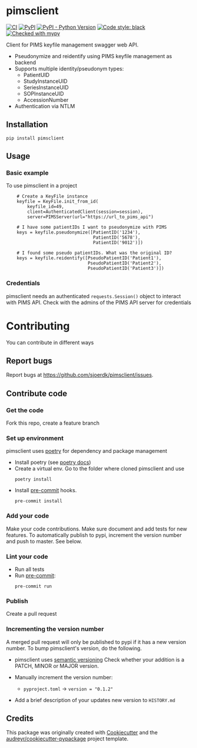 # pimsclient

[![CI](https://github.com/sjoerdk/pimsclient/actions/workflows/build.yml/badge.svg?branch=main)](https://github.com/sjoerdk/pimsclient/actions/workflows/build.yml?query=branch%3Amain)
[![PyPI](https://img.shields.io/pypi/v/pimsclient)](https://pypi.org/project/pimsclient/)
[![PyPI - Python Version](https://img.shields.io/pypi/pyversions/pimsclient)](https://pypi.org/project/pimsclient/)
[![Code style: black](https://img.shields.io/badge/code%20style-black-000000.svg)](https://github.com/psf/black)
[![Checked with mypy](http://www.mypy-lang.org/static/mypy_badge.svg)](http://mypy-lang.org/)


Client for PIMS keyfile management swagger web API.

* Pseudonymize and reidentify using PIMS keyfile management as backend
* Supports multiple identity/pseudonym types:
  * PatientUID
  * StudyInstanceUID
  * SeriesInstanceUID
  * SOPInstanceUID
  * AccessionNumber
* Authentication via NTLM

## Installation
```
pip install pimsclient
```
## Usage

### Basic example
To use pimsclient in a project

```    
    # Create a KeyFile instance    
    keyfile = KeyFile.init_from_id(
        keyfile_id=49,
        client=AuthenticatedClient(session=session),
        server=PIMSServer(url="https://url_to_pims_api")     

    # I have some patientIDs I want to pseudonymize with PIMS
    keys = keyfile.pseudonymize([PatientID('1234'),
                                 PatientID('5678'),
                                 PatientID('9012')])

    # I found some pseudo patientIDs. What was the original ID?
    keys = keyfile.reidentify([PseudoPatientID('Patient1'),
                               PseudoPatientID('Patient2'),
                               PseudoPatientID('Patient3')])

```

### Credentials
pimsclient needs an authenticated `requests.Session()` object to interact with PIMS API.
Check with the admins of the PIMS API server for credentials 

# Contributing
You can contribute in different ways

## Report bugs
Report bugs at https://github.com/sjoerdk/pimsclient/issues.

## Contribute code
### Get the code
Fork this repo, create a feature branch

### Set up environment
pimsclient uses [poetry](https://python-poetry.org/docs/) for dependency and package management 
* Install poetry (see [poetry docs](https://python-poetry.org/docs/#installation))
* Create a virtual env. Go to the folder where cloned pimsclient and use 
  ```  
  poetry install 
  ``` 
* Install [pre-commit](https://pre-commit.com) hooks.
  ```
  pre-commit install
  ```
  
### Add your code 
Make your code contributions. Make sure document and add tests for new features.
To automatically publish to pypi, increment the version number and push to master. See below. 

### Lint your code
* Run all tests
* Run [pre-commit](https://pre-commit.com):
  ```
  pre-commit run
  ```
### Publish
Create a pull request

### Incrementing the version number
A merged pull request will only be published to pypi if it has a new version number. 
To bump pimsclient's version, do the following.
* pimsclient uses [semantic versioning](https://semver.org/) Check whether your addition is a PATCH, MINOR or MAJOR version.
* Manually increment the version number:
  * `pyproject.toml` -> `version = "0.1.2"`
  
* Add a brief description of your updates new version to `HISTORY.md`

## Credits

This package was originally created with [Cookiecutter](https://github.com/audreyr/cookiecutter)
and the [audreyr/cookiecutter-pypackage](https://github.com/audreyr/cookiecutter-pypackage) project template.